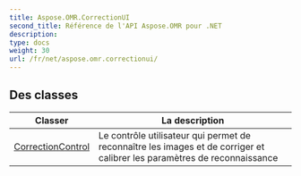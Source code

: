 ```yaml
---
title: Aspose.OMR.CorrectionUI
second_title: Référence de l'API Aspose.OMR pour .NET
description: 
type: docs
weight: 30
url: /fr/net/aspose.omr.correctionui/
---
```



## Des classes

| Classer | La description |
| --- | --- |
| [CorrectionControl](./correctioncontrol/) | Le contrôle utilisateur qui permet de reconnaître les images et de corriger et calibrer les paramètres de reconnaissance |


